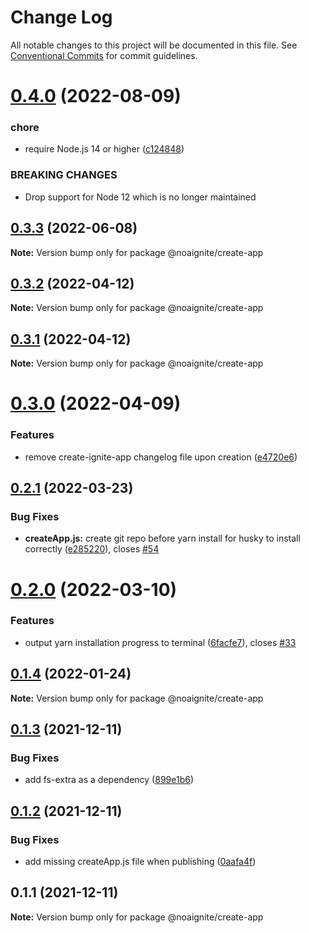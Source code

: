 # Change Log

All notable changes to this project will be documented in this file.
See [Conventional Commits](https://conventionalcommits.org) for commit guidelines.

# [0.4.0](https://github.com/noaignite/accelerator/compare/@noaignite/create-app@0.3.3...@noaignite/create-app@0.4.0) (2022-08-09)


### chore

* require Node.js 14 or higher ([c124848](https://github.com/noaignite/accelerator/commit/c124848d76406a2f4d6054d42e9d38fef08b7e3c))


### BREAKING CHANGES

* Drop support for Node 12 which is no longer maintained





## [0.3.3](https://github.com/noaignite/accelerator/compare/@noaignite/create-app@0.3.2...@noaignite/create-app@0.3.3) (2022-06-08)

**Note:** Version bump only for package @noaignite/create-app





## [0.3.2](https://github.com/noaignite/accelerator/compare/@noaignite/create-app@0.3.1...@noaignite/create-app@0.3.2) (2022-04-12)

**Note:** Version bump only for package @noaignite/create-app





## [0.3.1](https://github.com/noaignite/accelerator/compare/@noaignite/create-app@0.3.0...@noaignite/create-app@0.3.1) (2022-04-12)

**Note:** Version bump only for package @noaignite/create-app





# [0.3.0](https://github.com/noaignite/accelerator/compare/@noaignite/create-app@0.2.1...@noaignite/create-app@0.3.0) (2022-04-09)


### Features

* remove create-ignite-app changelog file upon creation ([e4720e6](https://github.com/noaignite/accelerator/commit/e4720e65d1bee965f97c57d23bdf7eff029b5409))





## [0.2.1](https://github.com/noaignite/accelerator/compare/@noaignite/create-app@0.2.0...@noaignite/create-app@0.2.1) (2022-03-23)


### Bug Fixes

* **createApp.js:** create git repo before yarn install for husky to install correctly ([e285220](https://github.com/noaignite/accelerator/commit/e2852207c733344bead63f5b6c779c018e912575)), closes [#54](https://github.com/noaignite/accelerator/issues/54)





# [0.2.0](https://github.com/noaignite/accelerator/compare/@noaignite/create-app@0.1.4...@noaignite/create-app@0.2.0) (2022-03-10)


### Features

* output yarn installation progress to terminal ([6facfe7](https://github.com/noaignite/accelerator/commit/6facfe7ec7fefc0132d1fa1c99ddeeb59aa767ee)), closes [#33](https://github.com/noaignite/accelerator/issues/33)





## [0.1.4](https://github.com/noaignite/accelerator/compare/@noaignite/create-app@0.1.3...@noaignite/create-app@0.1.4) (2022-01-24)

**Note:** Version bump only for package @noaignite/create-app





## [0.1.3](https://github.com/noaignite/accelerator/compare/@noaignite/create-app@0.1.2...@noaignite/create-app@0.1.3) (2021-12-11)


### Bug Fixes

* add fs-extra as a dependency ([899e1b6](https://github.com/noaignite/accelerator/commit/899e1b6adc020653d2f6df8d0efac8dc7d8ad6e3))





## [0.1.2](https://github.com/noaignite/accelerator/compare/@noaignite/create-app@0.1.1...@noaignite/create-app@0.1.2) (2021-12-11)


### Bug Fixes

* add missing createApp.js file when publishing ([0aafa4f](https://github.com/noaignite/accelerator/commit/0aafa4f02ffcc03a626e2032dbeee3acf5c725f3))





## 0.1.1 (2021-12-11)

**Note:** Version bump only for package @noaignite/create-app
